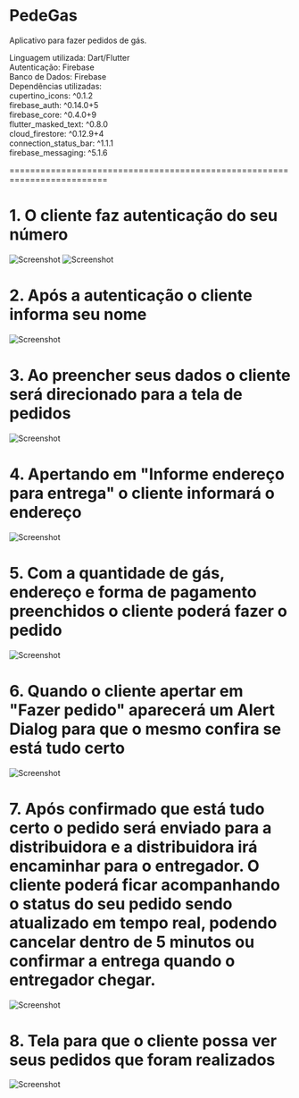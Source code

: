 # PedeGas
Aplicativo para fazer pedidos de gás.

Linguagem utilizada: Dart/Flutter <br>
Autenticação: Firebase <br>
Banco de Dados: Firebase <br>
Dependências utilizadas: <br>
  cupertino_icons: ^0.1.2 <br>
  firebase_auth: ^0.14.0+5 <br>
  firebase_core: ^0.4.0+9 <br>
  flutter_masked_text: ^0.8.0 <br>
  cloud_firestore: ^0.12.9+4 <br>
  connection_status_bar: ^1.1.1 <br>
  firebase_messaging: ^5.1.6 <br>
  
=========================================================================

# 1. O cliente faz autenticação do seu número
![Screenshot](1.jpg)
![Screenshot](2.jpg)

# 2. Após a autenticação o cliente informa seu nome
![Screenshot](3.jpg)

# 3. Ao preencher seus dados o cliente será direcionado para a tela de pedidos
![Screenshot](4.jpg)

# 4. Apertando em "Informe endereço para entrega" o cliente informará o endereço
![Screenshot](5.jpg)

# 5. Com a quantidade de gás, endereço e forma de pagamento preenchidos o cliente poderá fazer o pedido
![Screenshot](6.jpg)

# 6. Quando o cliente apertar em "Fazer pedido" aparecerá um Alert Dialog para que o mesmo confira se está tudo certo
![Screenshot](7.jpg)

# 7. Após confirmado que está tudo certo o pedido será enviado para a distribuidora e a distribuidora irá encaminhar para o entregador. O cliente poderá ficar  acompanhando o status do seu pedido sendo atualizado em tempo real, podendo cancelar dentro de 5 minutos ou confirmar a entrega quando o entregador chegar.
![Screenshot](8.jpg)

# 8. Tela para que o cliente possa ver seus pedidos que foram realizados
![Screenshot](9.jpg)
